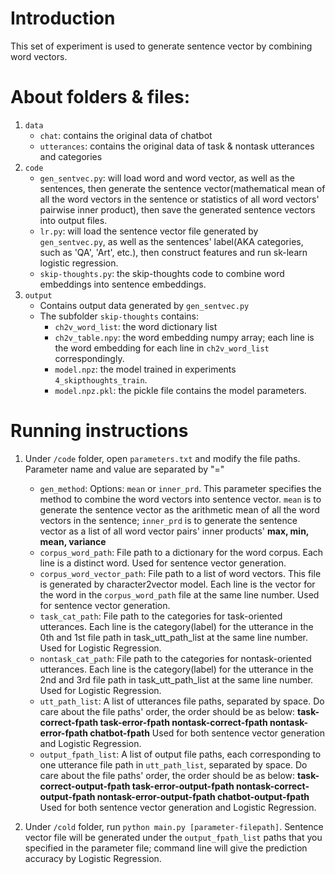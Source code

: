 # Introduction
This set of experiment is used to generate sentence vector by combining word vectors.

# About folders & files:

1. `data`
	- `chat`: contains the original data of chatbot
	- `utterances`: contains the original data of task & nontask utterances and categories
2. `code`
	- `gen_sentvec.py`: will load word and word vector, as well as the sentences, then generate the sentence vector(mathematical mean of all the word vectors in the sentence or statistics of all word vectors' pairwise inner product), then save the generated sentence vectors into output files.
	- `lr.py`: will load the sentence vector file generated by `gen_sentvec.py`, as well as the sentences' label(AKA categories, such as 'QA', 'Art', etc.), then construct features and run sk-learn logistic regression.
	- `skip-thoughts.py`: the skip-thoughts code to combine word embeddings into sentence embeddings.
3. `output`
	- Contains output data generated by `gen_sentvec.py`
	- The subfolder `skip-thoughts` contains:
		- `ch2v_word_list`: the word dictionary list
		- `ch2v_table.npy`: the word embedding numpy array; each line is the word embedding for each line in `ch2v_word_list` correspondingly.
		- `model.npz`: the model trained in experiments `4_skipthoughts_train`.
		- `model.npz.pkl`: the pickle file contains the model parameters.

# Running instructions
1. Under `/code` folder, open `parameters.txt` and modify the file paths. Parameter name and value are separated by "="
    - `gen_method`: Options: `mean` or `inner_prd`. This parameter specifies the method to combine the word vectors into sentence vector. `mean` is to generate the sentence vector as the arithmetic mean of all the word vectors in the sentence; `inner_prd` is to generate the sentence vector as a list of all word vector pairs' inner products' **max, min, mean, variance**
    - `corpus_word_path`: File path to a dictionary for the word corpus. Each line is a distinct word. Used for sentence vector generation.
    - `corpus_word_vector_path`: File path to a list of word vectors. This file is generated by character2vector model. Each line is the vector for the word in the `corpus_word_path` file at the same line number. Used for sentence vector generation.
    - `task_cat_path`: File path to the categories for task-oriented utterances. Each line is the category(label) for the utterance in the 0th and 1st file path in task_utt_path_list at the same line number. Used for Logistic Regression.
    - `nontask_cat_path`: File path to the categories for nontask-oriented utterances. Each line is the category(label) for the utterance in the 2nd and 3rd file path in task_utt_path_list at the same line number. Used for Logistic Regression.
    - `utt_path_list`: A list of utterances file paths, separated by space. Do care about the file paths' order, the order should be as below: **task-correct-fpath task-error-fpath nontask-correct-fpath nontask-error-fpath chatbot-fpath** Used for both sentence vector generation and Logistic Regression.
    - `output_fpath_list`: A list of output file paths, each corresponding to one utterance file path in `utt_path_list`, separated by space. Do care about the file paths' order, the order should be as below: **task-correct-output-fpath task-error-output-fpath nontask-correct-output-fpath nontask-error-output-fpath chatbot-output-fpath** Used for both sentence vector generation and Logistic Regression.

2. Under `/cold` folder, run `python main.py [parameter-filepath]`. Sentence vector file will be generated under the `output_fpath_list` paths that you specified in the parameter file; command line will give the prediction accuracy by Logistic Regression.